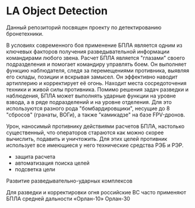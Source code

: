 # LA Object Detection
Данный репозиторий посвящен проекту по детектированию бронетехники. 

В условиях современного боя применение БПЛА является одним из ключевых факторов получения разведывательной информации командирами любого звена.
Расчет БПЛА является "глазами" своего подразделения и помогает командиру управлять боем. Он выполняет функцию наблюдателя, следя за перемещениями противника, выявляя его склады,
позиции и вскрывая замысел. Он эффективно наводит артиллерию и корректирует её огонь. Находит места сосредоточения техники и живой силы противника. Помимо решения задач разведки
и наблюдения, БПЛА может выполнять ударные функции на уровне взвода, а в ряде подразделений и на уровне отделения. Для это используются разного рода "бомбардировщики", несущие
до 8 "сбросов" (гранаты, ВОГи), а также "камикадзе" на базе FPV-дронов. 

Урон, наносимый противнику действиями расчетов БПЛА, настолько существенный, что операторов стараются как можно скорее вычислить, подавить и уничтожить. Для этих целей противник
использует все имеющиеся у него технические средства РЭБ и РЭР. 


- защита расчета
- автоматизация поиска целей
- подсветка цели


Развитие разведывательно-ударных комплексов

Для разведки и корректировки огня российские ВС часто применяют БПЛА средней дальности «Орлан-10» Орлан-30
